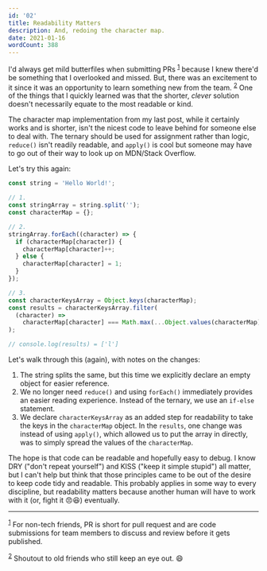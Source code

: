 ```yaml
---
id: '02'
title: Readability Matters
description: And, redoing the character map.
date: 2021-01-16
wordCount: 388
---
```


I'd always get mild butterfiles when submitting PRs <sup id="a-1">[1](#f-1)</sup> because I knew there'd be something that I overlooked and missed. But, there was an excitement to it since it was an opportunity to learn something new from the team. <sup id="a-2">[2](#f-2)</sup> One of the things that I quickly learned was that the shorter, _clever_ solution doesn't necessarily equate to the most readable or kind.

The character map implementation from my last post, while it certainly works and is shorter, isn't the nicest code to leave behind for someone else to deal with. The ternary should be used for assignment rather than logic, `reduce()` isn't readily readable, and `apply()` is cool but someone may have to go out of their way to look up on MDN/Stack Overflow.

Let's try this again:

```js
const string = 'Hello World!';

// 1.
const stringArray = string.split('');
const characterMap = {};

// 2.
stringArray.forEach((character) => {
  if (characterMap[character]) {
    characterMap[character]++;
  } else {
    characterMap[character] = 1;
  }
});

// 3.
const characterKeysArray = Object.keys(characterMap);
const results = characterKeysArray.filter(
  (character) =>
    characterMap[character] === Math.max(...Object.values(characterMap))
);

// console.log(results) = ['l']
```

Let's walk through this (again), with notes on the changes:

1. The string splits the same, but this time we explicitly declare an empty object for easier reference.
2. We no longer need `reduce()` and using `forEach()` immediately provides an easier reading experience. Instead of the ternary, we use an `if-else` statement.
3. We declare `characterKeysArray` as an added step for readability to take the keys in the `characterMap` object. In the `results`, one change was instead of using `apply()`, which allowed us to put the array in directly, was to simply spread the values of the `characterMap`.

The hope is that code can be readable and hopefully easy to debug. I know DRY ("don't repeat yourself") and KISS ("keep it simple stupid") all matter, but I can't help but think that those principles came to be out of the desire to keep code tidy and readable. This probably applies in some way to every discipline, but readability matters because another human will have to work with it (or, fight it 😠😆) eventually.

<hr>

<sup id="f-1">[1](#a-1)</sup> For non-tech friends, PR is short for pull request and are code submissions for team members to discuss and review before it gets published.

<sup id="f-2">[2](#a-2)</sup> Shoutout to old friends who still keep an eye out. 😄
